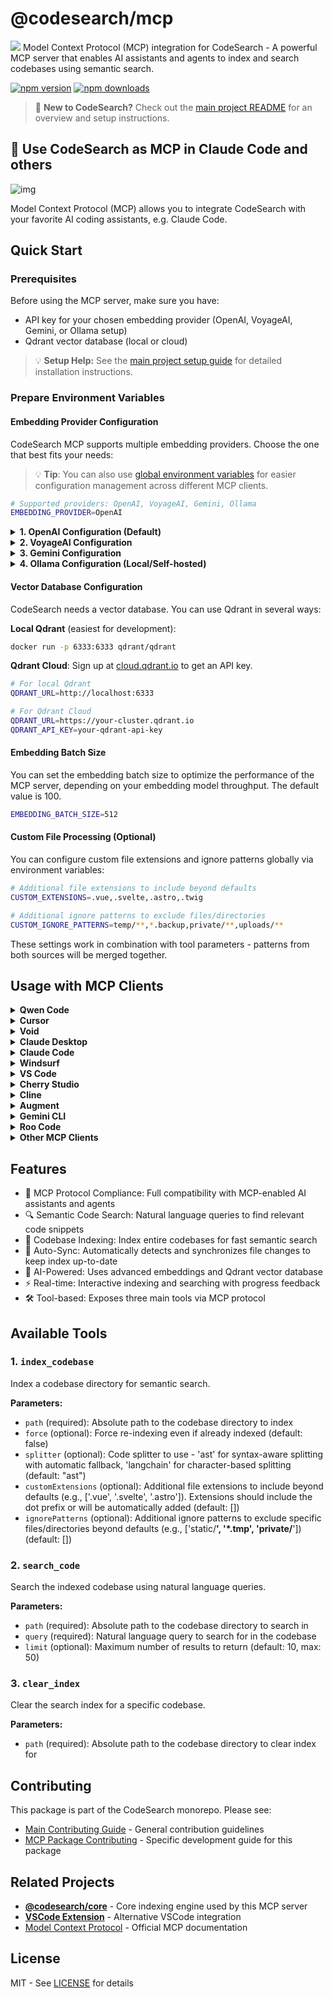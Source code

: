 # @codesearch/mcp

![](../../assets/codesearch.png)
Model Context Protocol (MCP) integration for CodeSearch - A powerful MCP server that enables AI assistants and agents to index and search codebases using semantic search.

[![npm version](https://img.shields.io/npm/v/@codesearch/mcp.svg)](https://www.npmjs.com/package/@codesearch/mcp)
[![npm downloads](https://img.shields.io/npm/dm/@codesearch/mcp.svg)](https://www.npmjs.com/package/@codesearch/mcp)

> 📖 **New to CodeSearch?** Check out the [main project README](../../README.md) for an overview and setup instructions.

## 🚀 Use CodeSearch as MCP in Claude Code and others

![img](https://lh7-rt.googleusercontent.com/docsz/AD_4nXf2uIf2c5zowp-iOMOqsefHbY_EwNGiutkxtNXcZVJ8RI6SN9DsCcsc3amXIhOZx9VcKFJQLSAqM-2pjU9zoGs1r8GCTUL3JIsLpLUGAm1VQd5F2o5vpEajx2qrc77iXhBu1zWj?key=qYdFquJrLcfXCUndY-YRBQ)

Model Context Protocol (MCP) allows you to integrate CodeSearch with your favorite AI coding assistants, e.g. Claude Code.

## Quick Start

### Prerequisites

Before using the MCP server, make sure you have:

- API key for your chosen embedding provider (OpenAI, VoyageAI, Gemini, or Ollama setup)
- Qdrant vector database (local or cloud)

> 💡 **Setup Help:** See the [main project setup guide](../../README.md#-quick-start) for detailed installation instructions.

### Prepare Environment Variables

#### Embedding Provider Configuration

CodeSearch MCP supports multiple embedding providers. Choose the one that best fits your needs:

> 💡 **Tip**: You can also use [global environment variables](../../docs/getting-started/environment-variables.md) for easier configuration management across different MCP clients.

```bash
# Supported providers: OpenAI, VoyageAI, Gemini, Ollama
EMBEDDING_PROVIDER=OpenAI
```

<details>
<summary><strong>1. OpenAI Configuration (Default)</strong></summary>

OpenAI provides high-quality embeddings with excellent performance for code understanding.

```bash
# Required: Your OpenAI API key
OPENAI_API_KEY=sk-your-openai-api-key

# Optional: Specify embedding model (default: text-embedding-3-small)
EMBEDDING_MODEL=text-embedding-3-small

# Optional: Custom API base URL (for Azure OpenAI or other compatible services)
OPENAI_BASE_URL=https://api.openai.com/v1
```

**Available Models:**

- `text-embedding-3-small` (1536 dimensions, faster, lower cost)
- `text-embedding-3-large` (3072 dimensions, higher quality)
- `text-embedding-ada-002` (1536 dimensions, legacy model)

**Getting API Key:**

1. Visit [OpenAI Platform](https://platform.openai.com/api-keys)
2. Sign in or create an account
3. Generate a new API key
4. Set up billing if needed

</details>

<details>
<summary><strong>2. VoyageAI Configuration</strong></summary>

VoyageAI offers specialized code embeddings optimized for programming languages.

```bash
# Required: Your VoyageAI API key
VOYAGEAI_API_KEY=pa-your-voyageai-api-key

# Optional: Specify embedding model (default: voyage-code-3)
EMBEDDING_MODEL=voyage-code-3
```

**Available Models:**

- `voyage-code-3` (1024 dimensions, optimized for code)
- `voyage-3` (1024 dimensions, general purpose)
- `voyage-3-lite` (512 dimensions, faster inference)

**Getting API Key:**

1. Visit [VoyageAI Console](https://dash.voyageai.com/)
2. Sign up for an account
3. Navigate to API Keys section
4. Create a new API key

</details>

<details>
<summary><strong>3. Gemini Configuration</strong></summary>

Google's Gemini provides competitive embeddings with good multilingual support.

```bash
# Required: Your Gemini API key
GEMINI_API_KEY=your-gemini-api-key

# Optional: Specify embedding model (default: gemini-embedding-001)
EMBEDDING_MODEL=gemini-embedding-001
```

**Available Models:**

- `gemini-embedding-001` (3072 dimensions, latest model)

**Getting API Key:**

1. Visit [Google AI Studio](https://aistudio.google.com/)
2. Sign in with your Google account
3. Go to "Get API key" section
4. Create a new API key

</details>

<details>
<summary><strong>4. Ollama Configuration (Local/Self-hosted)</strong></summary>

Ollama allows you to run embeddings locally without sending data to external services.

```bash
# Required: Specify which Ollama model to use
EMBEDDING_MODEL=nomic-embed-text

# Optional: Specify Ollama host (default: http://127.0.0.1:11434)
OLLAMA_HOST=http://127.0.0.1:11434
```

**Available Models:**

- `nomic-embed-text` (768 dimensions, recommended for code)
- `mxbai-embed-large` (1024 dimensions, higher quality)
- `all-minilm` (384 dimensions, lightweight)

**Setup Instructions:**

1. Install Ollama from [ollama.ai](https://ollama.ai/)
2. Pull the embedding model:
   ```bash
   ollama pull nomic-embed-text
   ```
3. Ensure Ollama is running:
   ```bash
   ollama serve
   ```

</details>

#### Vector Database Configuration

CodeSearch needs a vector database. You can use Qdrant in several ways:

**Local Qdrant** (easiest for development):

```bash
docker run -p 6333:6333 qdrant/qdrant
```

**Qdrant Cloud**: Sign up at [cloud.qdrant.io](https://cloud.qdrant.io) to get an API key.

```bash
# For local Qdrant
QDRANT_URL=http://localhost:6333

# For Qdrant Cloud
QDRANT_URL=https://your-cluster.qdrant.io
QDRANT_API_KEY=your-qdrant-api-key
```

#### Embedding Batch Size

You can set the embedding batch size to optimize the performance of the MCP server, depending on your embedding model throughput. The default value is 100.

```bash
EMBEDDING_BATCH_SIZE=512
```

#### Custom File Processing (Optional)

You can configure custom file extensions and ignore patterns globally via environment variables:

```bash
# Additional file extensions to include beyond defaults
CUSTOM_EXTENSIONS=.vue,.svelte,.astro,.twig

# Additional ignore patterns to exclude files/directories
CUSTOM_IGNORE_PATTERNS=temp/**,*.backup,private/**,uploads/**
```

These settings work in combination with tool parameters - patterns from both sources will be merged together.

## Usage with MCP Clients

<details>
<summary><strong>Qwen Code</strong></summary>

Create or edit the `~/.qwen/settings.json` file and add the following configuration:

```json
{
  "mcpServers": {
    "codesearch": {
      "command": "npx",
      "args": ["@codesearch/mcp@latest"],
      "env": {
        "OPENAI_API_KEY": "your-openai-api-key",
        "QDRANT_URL": "http://localhost:6333",
        "QDRANT_API_KEY": "your-qdrant-api-key"
      }
    }
  }
}
```

</details>

<details>
<summary><strong>Cursor</strong></summary>

Go to: `Settings` -> `Cursor Settings` -> `MCP` -> `Add new global MCP server`

Pasting the following configuration into your Cursor `~/.cursor/mcp.json` file is the recommended approach. You may also install in a specific project by creating `.cursor/mcp.json` in your project folder. See [Cursor MCP docs](https://docs.cursor.com/context/model-context-protocol) for more info.

**OpenAI Configuration (Default):**

```json
{
  "mcpServers": {
    "codesearch": {
      "command": "npx",
      "args": ["-y", "@codesearch/mcp@latest"],
      "env": {
        "EMBEDDING_PROVIDER": "OpenAI",
        "OPENAI_API_KEY": "your-openai-api-key",
        "QDRANT_URL": "http://localhost:6333",
        "QDRANT_API_KEY": "your-qdrant-api-key"
      }
    }
  }
}
```

**VoyageAI Configuration:**

```json
{
  "mcpServers": {
    "codesearch": {
      "command": "npx",
      "args": ["-y", "@codesearch/mcp@latest"],
      "env": {
        "EMBEDDING_PROVIDER": "VoyageAI",
        "VOYAGEAI_API_KEY": "your-voyageai-api-key",
        "EMBEDDING_MODEL": "voyage-code-3",
        "QDRANT_URL": "http://localhost:6333",
        "QDRANT_API_KEY": "your-qdrant-api-key"
      }
    }
  }
}
```

**Gemini Configuration:**

```json
{
  "mcpServers": {
    "codesearch": {
      "command": "npx",
      "args": ["-y", "@codesearch/mcp@latest"],
      "env": {
        "EMBEDDING_PROVIDER": "Gemini",
        "GEMINI_API_KEY": "your-gemini-api-key",
        "QDRANT_URL": "http://localhost:6333",
        "QDRANT_API_KEY": "your-qdrant-api-key"
      }
    }
  }
}
```

**Ollama Configuration:**

```json
{
  "mcpServers": {
    "codesearch": {
      "command": "npx",
      "args": ["-y", "@codesearch/mcp@latest"],
      "env": {
        "EMBEDDING_PROVIDER": "Ollama",
        "EMBEDDING_MODEL": "nomic-embed-text",
        "OLLAMA_HOST": "http://127.0.0.1:11434",
        "QDRANT_URL": "http://localhost:6333",
        "QDRANT_API_KEY": "your-qdrant-api-key"
      }
    }
  }
}
```

</details>

<details>
<summary><strong>Void</strong></summary>

Go to: `Settings` -> `MCP` -> `Add MCP Server`

Add the following configuration to your Void MCP settings:

```json
{
  "mcpServers": {
    "code-context": {
      "command": "npx",
      "args": ["-y", "@codesearch/mcp@latest"],
      "env": {
        "OPENAI_API_KEY": "your-openai-api-key",
        "QDRANT_URL": "http://localhost:6333",
        "QDRANT_API_KEY": "your-qdrant-api-key"
      }
    }
  }
}
```

</details>

<details>
<summary><strong>Claude Desktop</strong></summary>

Add to your Claude Desktop configuration:

```json
{
  "mcpServers": {
    "codesearch": {
      "command": "npx",
      "args": ["@codesearch/mcp@latest"],
      "env": {
        "OPENAI_API_KEY": "your-openai-api-key",
        "QDRANT_URL": "http://localhost:6333",
        "QDRANT_API_KEY": "your-qdrant-api-key"
      }
    }
  }
}
```

</details>

<details>
<summary><strong>Claude Code</strong></summary>

Use the command line interface to add the CodeSearch MCP server:

```bash
# Add the CodeSearch MCP server
claude mcp add codesearch -e OPENAI_API_KEY=your-openai-api-key -e QDRANT_URL=http://localhost:6333 -e QDRANT_API_KEY=your-qdrant-api-key -- npx @codesearch/mcp@latest

```

See the [Claude Code MCP documentation](https://docs.anthropic.com/en/docs/claude-code/mcp) for more details about MCP server management.

</details>

<details>
<summary><strong>Windsurf</strong></summary>

Windsurf supports MCP configuration through a JSON file. Add the following configuration to your Windsurf MCP settings:

```json
{
  "mcpServers": {
    "codesearch": {
      "command": "npx",
      "args": ["-y", "@codesearch/mcp@latest"],
      "env": {
        "OPENAI_API_KEY": "your-openai-api-key",
        "QDRANT_URL": "http://localhost:6333",
        "QDRANT_API_KEY": "your-qdrant-api-key"
      }
    }
  }
}
```

</details>

<details>
<summary><strong>VS Code</strong></summary>

The CodeSearch MCP server can be used with VS Code through MCP-compatible extensions. Add the following configuration to your VS Code MCP settings:

```json
{
  "mcpServers": {
    "codesearch": {
      "command": "npx",
      "args": ["-y", "@codesearch/mcp@latest"],
      "env": {
        "OPENAI_API_KEY": "your-openai-api-key",
        "QDRANT_URL": "http://localhost:6333",
        "QDRANT_API_KEY": "your-qdrant-api-key"
      }
    }
  }
}
```

</details>

<details>
<summary><strong>Cherry Studio</strong></summary>

Cherry Studio allows for visual MCP server configuration through its settings interface. While it doesn't directly support manual JSON configuration, you can add a new server via the GUI:

1. Navigate to **Settings → MCP Servers → Add Server**.
2. Fill in the server details:
   - **Name**: `codesearch`
   - **Type**: `STDIO`
   - **Command**: `npx`
   - **Arguments**: `["@codesearch/mcp@latest"]`
   - **Environment Variables**:
     - `OPENAI_API_KEY`: `your-openai-api-key`
     - `QDRANT_URL`: `http://localhost:6333`
     - `QDRANT_API_KEY`: `your-qdrant-api-key`
3. Save the configuration to activate the server.

</details>

<details>
<summary><strong>Cline</strong></summary>

Cline uses a JSON configuration file to manage MCP servers. To integrate the provided MCP server configuration:

1. Open Cline and click on the **MCP Servers** icon in the top navigation bar.

2. Select the **Installed** tab, then click **Advanced MCP Settings**.

3. In the `cline_mcp_settings.json` file, add the following configuration:

```json
{
  "mcpServers": {
    "codesearch": {
      "command": "npx",
      "args": ["@codesearch/mcp@latest"],
      "env": {
        "OPENAI_API_KEY": "your-openai-api-key",
        "QDRANT_URL": "http://localhost:6333",
        "QDRANT_API_KEY": "your-qdrant-api-key"
      }
    }
  }
}
```

4. Save the file.

</details>

<details>
<summary><strong>Augment</strong></summary>

To configure CodeSearch MCP in Augment Code, you can use either the graphical interface or manual configuration.

#### **A. Using the Augment Code UI**

1. Click the hamburger menu.

2. Select **Settings**.

3. Navigate to the **Tools** section.

4. Click the **+ Add MCP** button.

5. Enter the following command:

   ```
   npx @codesearch/mcp@latest
   ```

6. Name the MCP: **CodeSearch**.

7. Click the **Add** button.

---

#### **B. Manual Configuration**

1. Press Cmd/Ctrl Shift P or go to the hamburger menu in the Augment panel
2. Select Edit Settings
3. Under Advanced, click Edit in settings.json
4. Add the server configuration to the `mcpServers` array in the `augment.advanced` object

```json
"augment.advanced": {
  "mcpServers": [
    {
      "name": "codesearch",
      "command": "npx",
      "args": ["-y", "@codesearch/mcp@latest"]
    }
  ]
}
```

</details>

<details>
<summary><strong>Gemini CLI</strong></summary>

Gemini CLI requires manual configuration through a JSON file:

1. Create or edit the `~/.gemini/settings.json` file.

2. Add the following configuration:

```json
{
  "mcpServers": {
    "codesearch": {
      "command": "npx",
      "args": ["@codesearch/mcp@latest"],
      "env": {
        "OPENAI_API_KEY": "your-openai-api-key",
        "QDRANT_URL": "http://localhost:6333",
        "QDRANT_API_KEY": "your-qdrant-api-key"
      }
    }
  }
}
```

3. Save the file and restart Gemini CLI to apply the changes.

</details>

<details>
<summary><strong>Roo Code</strong></summary>

Roo Code utilizes a JSON configuration file for MCP servers:

1. Open Roo Code and navigate to **Settings → MCP Servers → Edit Global Config**.

2. In the `mcp_settings.json` file, add the following configuration:

```json
{
  "mcpServers": {
    "codesearch": {
      "command": "npx",
      "args": ["@codesearch/mcp@latest"],
      "env": {
        "OPENAI_API_KEY": "your-openai-api-key",
        "QDRANT_URL": "http://localhost:6333",
        "QDRANT_API_KEY": "your-qdrant-api-key"
      }
    }
  }
}
```

3. Save the file to activate the server.

</details>

<details>
<summary><strong>Other MCP Clients</strong></summary>

The server uses stdio transport and follows the standard MCP protocol. It can be integrated with any MCP-compatible client by running:

```bash
npx @codesearch/mcp@latest
```

</details>

## Features

- 🔌 MCP Protocol Compliance: Full compatibility with MCP-enabled AI assistants and agents
- 🔍 Semantic Code Search: Natural language queries to find relevant code snippets
- 📁 Codebase Indexing: Index entire codebases for fast semantic search
- 🔄 Auto-Sync: Automatically detects and synchronizes file changes to keep index up-to-date
- 🧠 AI-Powered: Uses advanced embeddings and Qdrant vector database
- ⚡ Real-time: Interactive indexing and searching with progress feedback
- 🛠️ Tool-based: Exposes three main tools via MCP protocol

## Available Tools

### 1. `index_codebase`

Index a codebase directory for semantic search.

**Parameters:**

- `path` (required): Absolute path to the codebase directory to index
- `force` (optional): Force re-indexing even if already indexed (default: false)
- `splitter` (optional): Code splitter to use - 'ast' for syntax-aware splitting with automatic fallback, 'langchain' for character-based splitting (default: "ast")
- `customExtensions` (optional): Additional file extensions to include beyond defaults (e.g., ['.vue', '.svelte', '.astro']). Extensions should include the dot prefix or will be automatically added (default: [])
- `ignorePatterns` (optional): Additional ignore patterns to exclude specific files/directories beyond defaults (e.g., ['static/**', '*.tmp', 'private/**']) (default: [])

### 2. `search_code`

Search the indexed codebase using natural language queries.

**Parameters:**

- `path` (required): Absolute path to the codebase directory to search in
- `query` (required): Natural language query to search for in the codebase
- `limit` (optional): Maximum number of results to return (default: 10, max: 50)

### 3. `clear_index`

Clear the search index for a specific codebase.

**Parameters:**

- `path` (required): Absolute path to the codebase directory to clear index for

## Contributing

This package is part of the CodeSearch monorepo. Please see:

- [Main Contributing Guide](../../CONTRIBUTING.md) - General contribution guidelines
- [MCP Package Contributing](CONTRIBUTING.md) - Specific development guide for this package

## Related Projects

- **[@codesearch/core](../core)** - Core indexing engine used by this MCP server
- **[VSCode Extension](../vscode-extension)** - Alternative VSCode integration
- [Model Context Protocol](https://modelcontextprotocol.io/) - Official MCP documentation

## License

MIT - See [LICENSE](../../LICENSE) for details

